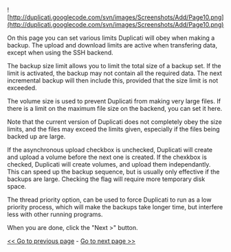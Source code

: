 ![http://duplicati.googlecode.com/svn/images/Screenshots/Add/Page10.png](http://duplicati.googlecode.com/svn/images/Screenshots/Add/Page10.png)

On this page you can set various limits Duplicati will obey when making a backup.
The upload and download limits are active when transfering data, except when using the SSH backend.

The backup size limit allows you to limit the total size of a backup set. If the limit is activated,
the backup may not contain all the required data. The next incremental backup will then include this,
provided that the size limit is not exceeded.

The volume size is used to prevent Duplicati from making very large files. If there is a limit
on the maximum file size on the backend, you can set it here.

Note that the current version of Duplicati does not completely obey the size limits, and the files
may exceed the limits given, especially if the files being backed up are large.

If the asynchronous upload checkbox is unchecked, Duplicati will create and upload a volume before
the next one is created. If the chexkbox is checked, Duplicati will create volumes, and upload them
independantly. This can speed up the backup sequence, but is usually only effective if the backups are large.
Checking the flag will require more temporary disk space.

The thread priority option, can be used to force Duplicati to run as a low priority process, which will
make the backups take longer time, but interfere less with other running programs.

When you are done, click the "Next >" button.

[<< Go to previous page](AddPage9.md) - [Go to next page >>](AddPage11.md)
